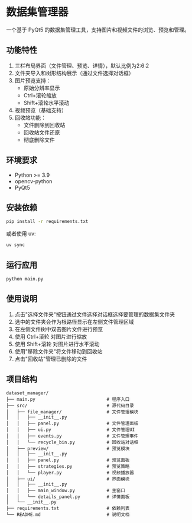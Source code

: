# 数据集管理器

一个基于 PyQt5 的数据集管理工具，支持图片和视频文件的浏览、预览和管理。

## 功能特性

1. 三栏布局界面（文件管理、预览、详情），默认比例为2:6:2
2. 文件夹导入和树形结构展示（通过文件选择对话框）
3. 图片预览支持：
   - 原始分辨率显示
   - Ctrl+滚轮缩放
   - Shift+滚轮水平滚动
4. 视频预览（基础支持）
5. 回收站功能：
   - 文件删除到回收站
   - 回收站文件还原
   - 彻底删除文件

## 环境要求

- Python >= 3.9
- opencv-python
- PyQt5

## 安装依赖

```bash
pip install -r requirements.txt
```

或者使用 uv:

```bash
uv sync
```

## 运行应用

```bash
python main.py
```

## 使用说明

1. 点击"选择文件夹"按钮通过文件选择对话框选择要管理的数据集文件夹
2. 选中的文件夹会作为根路径显示在左侧文件管理区域
3. 在左侧文件树中双击图片文件进行预览
4. 使用 Ctrl+滚轮 对图片进行缩放
5. 使用 Shift+滚轮 对图片进行水平滚动
6. 使用"移除文件夹"将文件移动到回收站
7. 点击"回收站"管理已删除的文件

## 项目结构

```
dataset_manager/
├── main.py                           # 程序入口
├── src/                              # 源代码目录
│   ├── file_manager/                 # 文件管理模块
│   │   ├── __init__.py
│   │   ├── panel.py                  # 文件管理面板
│   │   ├── ui.py                     # 文件管理UI
│   │   ├── events.py                 # 文件管理事件
│   │   └── recycle_bin.py            # 回收站对话框
│   ├── preview/                      # 预览模块
│   │   ├── __init__.py
│   │   ├── panel.py                  # 预览面板
│   │   ├── strategies.py             # 预览策略
│   │   └── player.py                 # 视频播放器
│   ├── ui/                           # 界面模块
│   │   ├── __init__.py
│   │   ├── main_window.py            # 主窗口
│   │   └── details_panel.py          # 详情面板
│   └── __init__.py
├── requirements.txt                  # 依赖列表
└── README.md                         # 说明文档
```